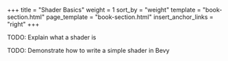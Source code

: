+++
title = "Shader Basics"
weight = 1
sort_by = "weight"
template = "book-section.html"
page_template = "book-section.html"
insert_anchor_links = "right"
+++

TODO: Explain what a shader is

TODO: Demonstrate how to write a simple shader in Bevy

